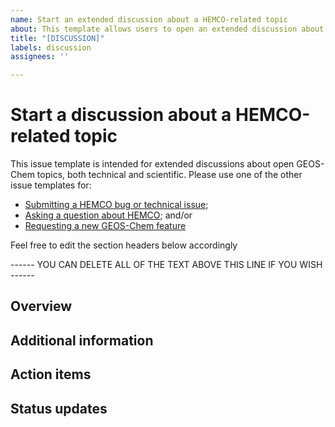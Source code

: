```yaml
---
name: Start an extended discussion about a HEMCO-related topic
about: This template allows users to open an extended discussion about a particular HEMCO-related topic.
title: "[DISCUSSION]"
labels: discussion
assignees: ''

---
```


# Start a discussion about a HEMCO-related topic

This issue template is intended for extended discussions about open GEOS-Chem topics, both technical and scientific.  Please use one of the other issue templates for:

* [Submitting a HEMCO bug or technical issue](https://github.com/geoschem/hemco/issues/new?assignees=&labels=&template=report-a-bug-or-technical-issue.md&title=%5BBUG%2FISSUE%5D);
* [Asking a question about HEMCO](https://github.com/geoschem/hemco/issues/new?assignees=&labels=&template=ask-a-question-about-hemco.md&title=%5BQUESTION%5D); and/or
* [Requesting a new GEOS-Chem feature](https://github.com/geoschem/hemco/issues/new?assignees=&labels=&template=request-a-new-feature.md&title=%5BFEATURE+REQUEST%5D.)

Feel free to edit the section headers below accordingly

------ YOU CAN DELETE ALL OF THE TEXT ABOVE THIS LINE IF YOU WISH ------

## Overview

## Additional information

## Action items

## Status updates
